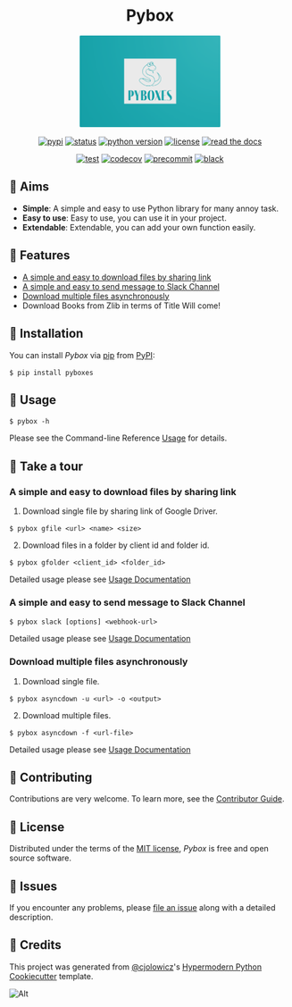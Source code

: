 <div align="center">

# Pybox

<img src="https://raw.githubusercontent.com/cauliyang/pybox/main/docs/_static/logo.png" width=50% alt="logo">

[![pypi](https://img.shields.io/pypi/v/pyboxes.svg)][pypi_]
[![status](https://img.shields.io/pypi/status/pyboxes.svg)][status]
[![python version](https://img.shields.io/pypi/pyversions/pyboxes)][python version]
[![license](https://img.shields.io/pypi/l/pyboxes)][license]
[![read the docs](https://img.shields.io/readthedocs/pyboxes/latest.svg?label=Read%20the%20Docs)][read the docs]

[![test](https://github.com/cauliyang/pybox/workflows/Tests/badge.svg)][test]
[![codecov](https://codecov.io/gh/cauliyang/pybox/branch/main/graph/badge.svg)][codecov]
[![precommit](https://img.shields.io/badge/pre--commit-enabled-brightgreen?logo=pre-commit&logoColor=white)][precommit]
[![black](https://img.shields.io/badge/code%20style-black-000000.svg)][black]

[pypi_]: https://pypi.org/project/pyboxes/
[status]: https://pypi.org/project/pyboxes/
[python version]: https://pypi.org/project/pyboxes/
[license]: https://opensource.org/licenses/MIT
[read the docs]: https://pyboxes.readthedocs.io/
[test]: https://github.com/cauliyang/pybox/actions?workflow=Tests
[codecov]: https://codecov.io/gh/cauliyang/pybox
[precommit]: https://github.com/pre-commit/pre-commit
[black]: https://github.com/psf/black
[//]: # '<img src="https://asciinema.org/a/vPzWEWZUJ4JUYkQPoj0Wgux42.svg" alt="demo" width=40%>'

</div>

## 💪 Aims

- **Simple**: A simple and easy to use Python library for many annoy task.
- **Easy to use**: Easy to use, you can use it in your project.
- **Extendable**: Extendable, you can add your own function easily.

## 🤩 Features

- [A simple and easy to download files by sharing link](#a-simple-and-easy-to-download-files-by-sharing-link)
- [A simple and easy to send message to Slack Channel](#a-simple-and-easy-to-send-message-to-slack-channel)
- [Download multiple files asynchronously](#download-multiple-files-asynchronously)
- Download Books from Zlib in terms of Title Will come!

## 🧐 Installation

You can install _Pybox_ via [pip] from [PyPI]:

```console
$ pip install pyboxes
```

## 📖 Usage

```console
$ pybox -h
```

Please see the Command-line Reference [Usage] for details.

## 🚌 Take a tour

### A simple and easy to download files by sharing link

1. Download single file by sharing link of Google Driver.

```console
$ pybox gfile <url> <name> <size>
```

2. Download files in a folder by client id and folder id.

```console
$ pybox gfolder <client_id> <folder_id>
```

Detailed usage please see [Usage Documentation]

### A simple and easy to send message to Slack Channel

```console
$ pybox slack [options] <webhook-url>
```

Detailed usage please see [Usage Documentation]

### Download multiple files asynchronously

1. Download single file.

```console
$ pybox asyncdown -u <url> -o <output>
```

2. Download multiple files.

```console
$ pybox asyncdown -f <url-file>
```

Detailed usage please see [Usage Documentation]

## 🤗 Contributing

Contributions are very welcome. To learn more, see the [Contributor Guide].

## 🤖 License

Distributed under the terms of the [MIT license],
_Pybox_ is free and open source software.

## 🤔 Issues

If you encounter any problems, please [file an issue] along with a detailed description.

## 🥳 Credits

This project was generated from [@cjolowicz]'s [Hypermodern Python Cookiecutter] template.

[@cjolowicz]: https://github.com/cjolowicz
[hypermodern python cookiecutter]: https://github.com/cjolowicz/cookiecutter-hypermodern-python
[mit license]: https://opensource.org/licenses/MIT
[pypi]: https://pypi.org/
[file an issue]: https://github.com/cauliyang/pybox/issues
[pip]: https://pip.pypa.io/
[google-driver]: https://www.google.com/drive/
[usage]: https://pyboxes.readthedocs.io/en/latest/usage.html
[slack]: https://slack.com/

<!-- github-only -->

![Alt](https://repobeats.axiom.co/api/embed/d2106d70cd519799cd18f0ca742bb9a4475fce88.svg "Repobeats analytics image")

[contributor guide]: CONTRIBUTING.md
[usage documentation]: https://pyboxes.readthedocs.io/en/latest/usage.html
